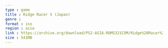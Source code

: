 ```yaml
---
type : game
title : Ridge Racer V (Japan)
genre : 
format : iso
region : asia
link : https://archive.org/download/PS2-ASIA-ROMS321COM/Ridge%20Racer%20V%20%28Japan%29.7z
size : 541MB
---
```

